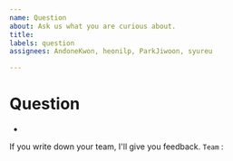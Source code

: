 ```yaml
---
name: Question
about: Ask us what you are curious about.
title: 
labels: question
assignees: AndoneKwon, heonilp, ParkJiwoon, syureu

---
```


# Question
-


If you write down your team, I'll give you feedback.
`Team` :
